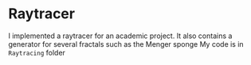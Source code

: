 # Raytracer
I implemented a raytracer for an academic project.
It also contains a generator for several fractals such as the Menger sponge
My code is in `Raytracing` folder
